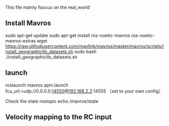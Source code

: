 This file mainly foucus on the real_world


## Install Mavros

sudo apt-get update
sudo apt-get install ros-noetic-mavros ros-noetic-mavros-extras
wget https://raw.githubusercontent.com/mavlink/mavros/master/mavros/scripts/install_geographiclib_datasets.sh
sudo bash ./install_geographiclib_datasets.sh




## launch

roslaunch mavros apm.launch fcu_url:=udp://0.0.0.0:14550@192.168.2.2:14555  （set to your own config）

Check the state
rostopic echo /mavros/state

## Velocity mapping to the RC input
